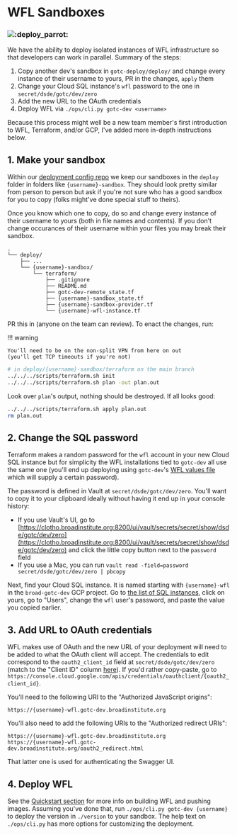 # WFL Sandboxes
### ![:deploy_parrot:](https://emojis.slackmojis.com/emojis/images/1554740062/5584/deployparrot.gif ":deploy_parrot:")

We have the ability to deploy isolated instances of WFL infrastructure so that
developers can work in parallel. Summary of the steps:
1. Copy another dev's sandbox in `gotc-deploy/deploy/` and change every instance of
their username to yours, PR in the changes, `apply` them
2. Change your Cloud SQL instance's `wfl` password to the one in
`secret/dsde/gotc/dev/zero`
3. Add the new URL to the OAuth credentials
4. Deploy WFL via `./ops/cli.py gotc-dev <username>`

Because this process might well be a new team member's first introduction to WFL,
Terraform, and/or GCP, I've added more in-depth instructions below.

## 1. Make your sandbox
Within our [deployment config repo](https://github.com/broadinstitute/gotc-deploy)
we keep our sandboxes in the `deploy` folder in folders like `{username}-sandbox`.
They should look pretty similar from person to person but ask if you're not sure
who has a good sandbox for you to copy (folks might've done special stuff to theirs).

Once you know which one to copy, do so and change every instance of their username
to yours (both in file names and contents). If you don't change occurances of their
username within your files you may break their sandbox.

```
.
└── deploy/
    ├── ...
    └── {username}-sandbox/
        └── terraform/
            ├── .gitignore
            ├── README.md
            ├── gotc-dev-remote_state.tf
            ├── {username}-sandbox_state.tf
            ├── {username}-sandbox-provider.tf
            └── {username}-wfl-instance.tf
```

PR this in (anyone on the team can review). To enact the changes, run:

!!! warning

    You'll need to be on the non-split VPN from here on out
    (you'll get TCP timeouts if you're not)

```bash
# in deploy/{username}-sandbox/terraform on the main branch
../../../scripts/terraform.sh init
../../../scripts/terraform.sh plan -out plan.out
```

Look over `plan`'s output, nothing should be destroyed. If all looks good:
```bash
../../../scripts/terraform.sh apply plan.out
rm plan.out
```

## 2. Change the SQL password
Terraform makes a random password for the `wfl` account in your new Cloud SQL instance but for simplicity the WFL installations tied to `gotc-dev` all use the same one (you'll end up deploying using `gotc-dev`'s [WFL values file](https://github.com/broadinstitute/gotc-deploy/blob/master/deploy/gotc-dev/helm/wfl-values.yaml.ctmpl) which will supply a certain password).

The password is defined in Vault at `secret/dsde/gotc/dev/zero`. You'll want to copy it to your clipboard ideally without having it end up in your console history:
- If you use Vault's UI, go to [https://clotho.broadinstitute.org:8200/ui/vault/secrets/secret/show/dsde/gotc/dev/zero](https://clotho.broadinstitute.org:8200/ui/vault/secrets/secret/show/dsde/gotc/dev/zero) and click the little copy button next to the `password` field
- If you use a Mac, you can run `vault read -field=password secret/dsde/gotc/dev/zero | pbcopy`

Next, find your Cloud SQL instance. It is named starting with `{username}-wfl` in the `broad-gotc-dev` GCP project. Go to [the list of SQL instances](https://console.cloud.google.com/sql/instances?folder=&organizationId=&project=broad-gotc-dev), click on yours, go to "Users", change the `wfl` user's password, and paste the value you copied earlier.

## 3. Add URL to OAuth credentials
WFL makes use of OAuth and the new URL of your deployment will need to be added to what the OAuth client will accept. The credentials to edit correspond to the `oauth2_client_id` field at `secret/dsde/gotc/dev/zero` (match to the "Client ID" column [here](https://console.cloud.google.com/apis/credentials?project=broad-gotc-dev)). If you'd rather copy-paste, go to `https://console.cloud.google.com/apis/credentials/oauthclient/{oauth2_client_id}`. 

You'll need to the following URI to the "Authorized JavaScript origins":
```
https://{username}-wfl.gotc-dev.broadinstitute.org
```
You'll also need to add the following URIs to the "Authorized redirect URIs": 
```
https://{username}-wfl.gotc-dev.broadinstitute.org
https://{username}-wfl.gotc-dev.broadinstitute.org/oauth2_redirect.html
```
That latter one is used for authenticating the Swagger UI.

## 4. Deploy WFL
See the [Quickstart section](/docs/md/README.md) for more info on building WFL and pushing images. Assuming you've done that, run `./ops/cli.py gotc-dev {username}` to deploy the version in `./version` to your sandbox. The help text on `./ops/cli.py` has more options for customizing the deployment.
